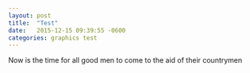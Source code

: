 ```yaml
---
layout: post
title:  "Test"
date:   2015-12-15 09:39:55 -0600
categories: graphics test
---
```

Now is the time for all good men to come to the aid of their countrymen
